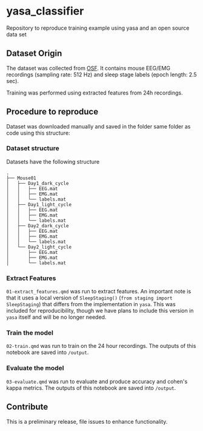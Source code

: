 # yasa_classifier
Repository to reproduce training example using yasa and an open source data set

## Dataset Origin

The dataset was collected from [OSF](https://osf.io/py5eb/). It contains mouse EEG/EMG recordings (sampling rate: 512 Hz) and sleep stage labels (epoch length: 2.5 sec).

Training was performed using extracted features from 24h recordings.

## Procedure to reproduce

Dataset was downloaded manually and saved in the folder same folder as code using this structure:

### Dataset structure

Datasets have the following structure

    .
    ├── Mouse01
    │   ├── Day1_dark_cycle
    │   │   ├── EEG.mat
    │   │   ├── EMG.mat
    │   │   └── labels.mat
    │   ├── Day1_light_cycle
    │   │   ├── EEG.mat
    │   │   ├── EMG.mat
    │   │   └── labels.mat
    │   ├── Day2_dark_cycle
    │   │   ├── EEG.mat
    │   │   ├── EMG.mat
    │   │   └── labels.mat
    │   └── Day2_light_cycle
    │       ├── EEG.mat
    │       ├── EMG.mat
    │       └── labels.mat

### Extract Features

`01-extract_features.qmd` was run to extract features. An important note is that it uses a local version of `SleepStaging()` (`from staging import SleepStaging`) that differs from the implementation in `yasa`. This was included for reproducibility, though we have plans to include this version in `yasa` itself and will be no longer needed.

### Train the model

`02-train.qmd` was run to train on the 24 hour recordings. The outputs of this notebook are saved into `/output`. 

### Evaluate the model
`03-evaluate.qmd` was run to evaluate and produce accuracy and cohen's kappa metrics. The outputs of this notebook are saved into `/output`.

## Contribute

This is a preliminary release, file issues to enhance functionality.

